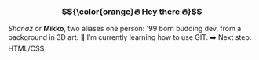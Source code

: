 ### $${\color{orange}🔥 Hey  there 🔥}$$

_Shanaz_ or **Mikko**, two aliases one person: '99 born budding dev, from a background in 3D art. 
🌱 I’m currently learning how to use GIT.
➡️ Next step: HTML/CSS


<!--
**MikkoPet/MikkoPet** is a ✨ _special_ ✨ repository because its `README.md` (this file) appears on your GitHub profile.

Here are some ideas to get you started:

- 🔭 I’m currently working on ...
- 🌱 I’m currently learning ...
- 👯 I’m looking to collaborate on ...
- 🤔 I’m looking for help with ...
- 💬 Ask me about ...
- 📫 How to reach me: ...
- 😄 Pronouns: ...
- ⚡ Fun fact: ...
-->
